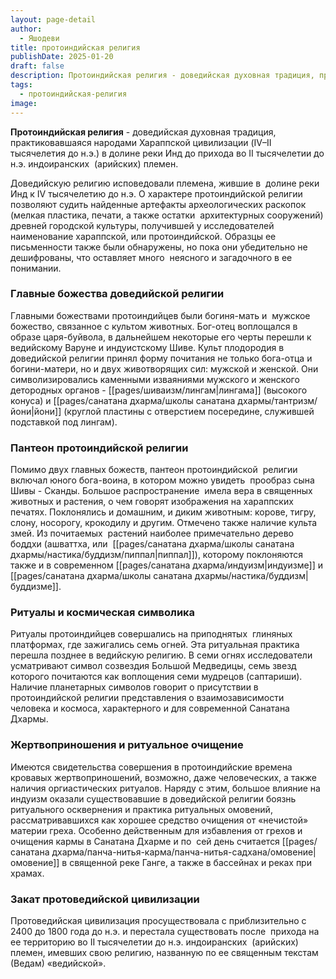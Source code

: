 ```yaml
---
layout: page-detail
author:
  - Яшодеви
title: протоиндийская религия
publishDate: 2025-01-20
draft: false
description: Протоиндийская религия - доведийская духовная традиция, практиковавшаяся народами Хараппской цивилизации (IV–II тысячелетия до н.э.) в долине реки Инд до прихода во II тысячелетии до н.э. индоиранских  (арийских) племен
tags:
  - протоиндийская-религия
image:
---
```

**Протоиндийская религия** - доведийская духовная традиция, практиковавшаяся народами Хараппской цивилизации (IV–II тысячелетия до н.э.) в долине реки Инд до прихода во II тысячелетии до н.э. индоиранских  (арийских) племен.

Доведийскую религию исповедовали племена, жившие в  долине реки Инд к IV тысячелетию до н.э. О характере протоиндийской религии позволяют судить найденные артефакты археологических раскопок (мелкая пластика, печати, а также остатки  архитектурных сооружений) древней городской культуры, получившей у исследователей наименование хараппской, или протоиндийской. 
Образцы ее письменности также были обнаружены, но пока они убедительно не дешифрованы, что оставляет много  неясного и загадочного в ее понимании.

### Главные божества доведийской религии

Главными божествами протоиндийцев были богиня-мать и  мужское божество, связанное с культом животных. Бог-отец воплощался в образе царя-буйвола, в дальнейшем некоторые его черты перешли к ведийскому Варуне и индуистскому Шиве. Культ плодородия в доведийской религии принял форму почитания не только бога-отца и богини-матери, но и двух животворящих сил: мужской и женской. Они символизировались каменными изваяниями мужского и женского детородных органов - [[pages/шиваизм/лингам|лингама]] (высокого конуса) и [[pages/санатана дхарма/школы санатана дхармы/тантризм/йони|йони]] (круглой пластины с отверстием посередине, служившей подставкой под лингам).

### Пантеон протоиндийской религии

Помимо двух главных божеств, пантеон протоиндийской  религии включал юного бога-воина, в котором можно увидеть  прообраз сына Шивы - Сканды. Большое распространение  имела вера в священных животных и растения, о чем говорят изображения на хараппских печатях. Поклонялись и домашним, и диким животным: корове, тигру, слону, носорогу, крокодилу и другим. Отмечено также наличие культа змей. Из почитаемых  растений наиболее примечательно дерево боддхи (ашваттха, или  [[pages/санатана дхарма/школы санатана дхармы/настика/буддизм/пиппал|пиппал]]), которому поклоняются также и в современном [[pages/санатана дхарма/индуизм|индуизме]] и [[pages/санатана дхарма/школы санатана дхармы/настика/буддизм|буддизме]].

### Ритуалы и космическая символика

Ритуалы протоиндийцев совершались на приподнятых  глиняных платформах, где зажигались семь огней. Эта ритуальная практика перешла позднее в ведийскую религию. В семи огнях исследователи усматривают символ созвездия Большой Медведицы, семь звезд которого почитаются как воплощения семи мудрецов (саптариши). Наличие планетарных символов говорит о присутствии в протоиндийской религии представления о взаимозависимости человека и космоса, характерного и для современной Санатана Дхармы.

### Жертвоприношения и ритуальное очищение

Имеются свидетельства совершения в протоиндийские времена кровавых жертвоприношений, возможно, даже человеческих, а также наличия оргиастических ритуалов. Наряду с этим, большое влияние на индуизм оказали существовавшие в доведийской религии боязнь ритуального осквернения и практика ритуальных омовений, рассматривавшихся как хорошее средство очищения от «нечистой» материи греха. Особенно действенным для избавления от грехов и очищения кармы в Санатана Дхарме и по  сей день считается [[pages/санатана дхарма/панча-нитья-карма/панча-нитья-садхана/омовение|омовение]] в священной реке Ганге, а также в бассейнах и реках при храмах.

### Закат протоведийской цивилизации

Протоведийская цивилизация просуществовала с приблизительно с 2400 до 1800 года до н.э. и перестала существовать после  прихода на ее территорию во II тысячелетии до н.э. индоиранских  (арийских) племен, имевших свою религию, названную по ее священным текстам (Ведам) «ведийской».